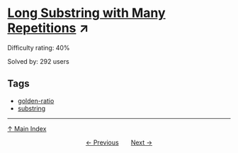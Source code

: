 # [Long Substring with Many Repetitions](https://projecteuler.net/problem=691) ↗️

Difficulty rating: 40%

Solved by: 292 users
## Tags

- [golden-ratio](../tags/golden-ratio.md)
- [substring](../tags/substring.md)



---

[↑ Main Index](../README.md)


<div align=center><a href='690.md'>← Previous</a> &nbsp;&nbsp; &nbsp;&nbsp;  <a href='692.md'>Next →</a></div>
